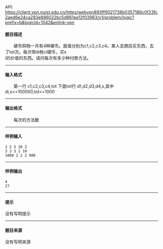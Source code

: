 API: https://client.vpn.nuist.edu.cn/https/webvpn893ff9021738b0357186c0f23fc2aed6e24ca283e886022bc5d861ea12f03963/v1/problem/logic?prefix=b&logicId=1042&enlink-vpn

#### 题目描述

　　硬币购物一共有4种硬币。面值分别为c1,c2,c3,c4。某人去商店买东西，去了tot次。每次带di枚ci硬币，买s  
i的价值的东西。请问每次有多少种付款方法。

---

#### 输入格式

　　第一行 c1,c2,c3,c4,tot 下面tot行 d1,d2,d3,d4,s,其中di,s<=100000,tot<=1000

---

#### 输出格式

　　每次的方法数

---

#### 样例输入
```
1 2 5 10 2
3 2 3 1 10
1000 2 2 2 900
```

---

#### 样例输出
```
4
27
```

---

#### 提示

没有写明提示

---

#### 题目来源

没有写明来源
